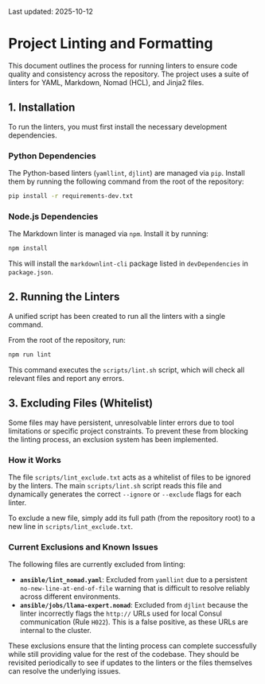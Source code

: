 Last updated: 2025-10-12

# Project Linting and Formatting

This document outlines the process for running linters to ensure code quality and consistency across the repository. The project uses a suite of linters for YAML, Markdown, Nomad (HCL), and Jinja2 files.

## 1. Installation

To run the linters, you must first install the necessary development dependencies.

### Python Dependencies

The Python-based linters (`yamllint`, `djlint`) are managed via `pip`. Install them by running the following command from the root of the repository:

```bash
pip install -r requirements-dev.txt
```

### Node.js Dependencies

The Markdown linter is managed via `npm`. Install it by running:

```bash
npm install
```

This will install the `markdownlint-cli` package listed in `devDependencies` in `package.json`.

## 2. Running the Linters

A unified script has been created to run all the linters with a single command.

From the root of the repository, run:

```bash
npm run lint
```

This command executes the `scripts/lint.sh` script, which will check all relevant files and report any errors.

## 3. Excluding Files (Whitelist)

Some files may have persistent, unresolvable linter errors due to tool limitations or specific project constraints. To prevent these from blocking the linting process, an exclusion system has been implemented.

### How it Works

The file `scripts/lint_exclude.txt` acts as a whitelist of files to be ignored by the linters. The main `scripts/lint.sh` script reads this file and dynamically generates the correct `--ignore` or `--exclude` flags for each linter.

To exclude a new file, simply add its full path (from the repository root) to a new line in `scripts/lint_exclude.txt`.

### Current Exclusions and Known Issues

The following files are currently excluded from linting:

* **`ansible/lint_nomad.yaml`**: Excluded from `yamllint` due to a persistent `no-new-line-at-end-of-file` warning that is difficult to resolve reliably across different environments.
* **`ansible/jobs/llama-expert.nomad`**: Excluded from `djlint` because the linter incorrectly flags the `http://` URLs used for local Consul communication (Rule `H022`). This is a false positive, as these URLs are internal to the cluster.

These exclusions ensure that the linting process can complete successfully while still providing value for the rest of the codebase. They should be revisited periodically to see if updates to the linters or the files themselves can resolve the underlying issues.
